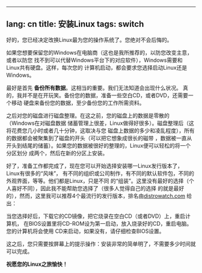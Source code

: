 

---
lang: cn
title: 安装Linux
tags: switch
---

好的，您已经决定改换Linux最为您的操作系统了。您绝对不会后悔的。

如果您想要保留您的Windows在电脑商（这也是我所推荐的，以防您改变主意，或者以防您
找不到可以代替Windows平台下的对应软件），Windows需要和Linux共有硬盘。这样，每次您的
计算机启动，都会要求您选择启动Linux还是Windows。

最好是首先 <b>备份所有数据</b>。这相当的重要。我们无法知道会出现什么状况。
真的，我并不是在开玩笑。备份您的数据，准备一些空白CD，或者DVD，还需要一个移动
硬盘来备份您的数据，至少备份您的工作所需资料。 

之后对您的磁盘进行磁盘整理。在这之前，您的磁盘上的数据是零散的（Windows在对磁盘数据
储蓄管理上很差，Linux做得好很多）。磁盘整理后（这将花费您几小时或者几十分钟，这取决与您
磁盘上数据的多少和凌乱程度），所有的数据都会被聚集到了磁盘的开头（可以把它想象成很长的磁带
，数据被一直从开头到结尾的储蓄）。如果您的数据被很好的整理的，Linux便可以轻松的将一个分区划分
成两个，然后在新的分区上安装。

好了，准备工作都完成了，现在您可以开始选择安装哪一Linux发行版本了，Linux有很多的“风味”，
有不同的组织或公司制作，有不同的默认软件包，不同的外观界面，等等。他们都是Linux，只是不同
的“组装”。这里没有最好的选择（个人喜好不同），因此我不能帮助您选择了（很多人觉得自己的选择
的就是最好的），然而，这里我可以推荐4个最流行的发行版本，排名由<a 
href="http://www.distrowatch.com">distrowatch.com</a> 给出：

<? make_distros_table() ?>

当您选择好后，下载它的CD镜像，把它烧录在空白CD（或者DVD）上，重启计算机，
在BIOS设置里将CD-ROM设为第一启动，放入烧录好的CD，重启电脑。您的计算机将会使用
CD来启动，如果没有，请仔细检查BIOS设置。

这之后，您只需要按屏幕上的提示操作：安装非常的简单明了，不需要多少时间就可以完成。

<b>祝愿您的Linux之旅愉快！</b>

